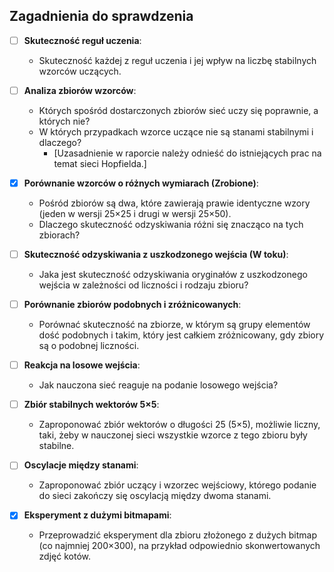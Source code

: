 ## Zagadnienia do sprawdzenia

-  [ ] **Skuteczność reguł uczenia**:
  - Skuteczność każdej z reguł uczenia i jej wpływ na liczbę stabilnych wzorców uczących.

- [ ] **Analiza zbiorów wzorców**:
  - Których spośród dostarczonych zbiorów sieć uczy się poprawnie, a których nie?
  - W których przypadkach wzorce uczące nie są stanami stabilnymi i dlaczego? 
    - [Uzasadnienie w raporcie należy odnieść do istniejących prac na temat sieci Hopfielda.]

- [X] **Porównanie wzorców o różnych wymiarach (Zrobione)**:
  - Pośród zbiorów są dwa, które zawierają prawie identyczne wzory (jeden w wersji 25×25 i drugi w wersji 25×50).
  - Dlaczego skuteczność odzyskiwania różni się znacząco na tych zbiorach?

- [ ] **Skuteczność odzyskiwania z uszkodzonego wejścia (W toku)**:
  - Jaka jest skuteczność odzyskiwania oryginałów z uszkodzonego wejścia w zależności od liczności i rodzaju zbioru?

- [ ] **Porównanie zbiorów podobnych i zróżnicowanych**:
  - Porównać skuteczność na zbiorze, w którym są grupy elementów dość podobnych i takim, który jest całkiem zróżnicowany, gdy zbiory są o podobnej liczności.

- [ ] **Reakcja na losowe wejścia**:
  - Jak nauczona sieć reaguje na podanie losowego wejścia?

- [ ] **Zbiór stabilnych wektorów 5×5**:
  - Zaproponować zbiór wektorów o długości 25 (5×5), możliwie liczny, taki, żeby w nauczonej sieci wszystkie wzorce z tego zbioru były stabilne.

- [ ] **Oscylacje między stanami**:
  - Zaproponować zbiór uczący i wzorzec wejściowy, którego podanie do sieci zakończy się oscylacją między dwoma stanami.

- [X] **Eksperyment z dużymi bitmapami**:
  - Przeprowadzić eksperyment dla zbioru złożonego z dużych bitmap (co najmniej 200×300), na przykład odpowiednio skonwertowanych zdjęć kotów.
